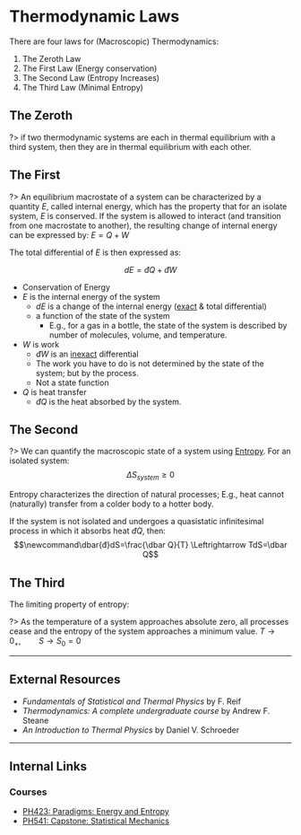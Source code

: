 # Thermodynamic Laws

There are four laws for (Macroscopic) Thermodynamics:

1. The Zeroth Law
2. The First Law (Energy conservation)
3. The Second Law (Entropy Increases)
3. The Third Law (Minimal Entropy)

## The Zeroth

?> if two thermodynamic systems are each in thermal equilibrium with a third system, then they are in thermal equilibrium with each other.

## The First

?> An equilibrium macrostate of a system can be characterized by a quantity $E$, called internal energy, which has the property that for an isolate system, $E$ is conserved.
If the system is allowed to interact (and transition from one macrostate to another), the resulting change of internal energy can be expressed by: $E = Q + W$

The total differential of $E$ is then expressed as:

$$\newcommand\dbar{đ} dE = \dbar Q + \dbar W$$

- Conservation of Energy
- $E$ is the internal energy of the system
  - $dE$ is a change of the internal energy ([exact](/maths/Differentials.md) & total differential)
  - a function of the state of the system
    - E.g., for a gas in a bottle, the state of the system is described by number of molecules, volume, and temperature.
- $W$ is work
  - $\newcommand\dbar{đ}\dbar W$ is an [inexact](/maths/Differentials.md) differential
  - The work you have to do is not determined by the state of the system; but by the process.
  - Not a state function
- $Q$ is heat transfer
  - $\newcommand\dbar{đ}\dbar Q$ is the heat absorbed by the system.


## The Second

?> We can quantify the macroscopic state of a system using [Entropy](/physics/Entropy.md).
For an isolated system: $$\Delta S_{system} \geq 0$$

Entropy characterizes the direction of natural processes; E.g., heat cannot (naturally) transfer from a colder body to a hotter body.

If the system is not isolated and undergoes a quasistatic infinitesimal process in which it absorbs heat $\newcommand\dbar{đ}\dbar Q$, then:
$$\newcommand\dbar{đ}dS=\frac{\dbar Q}{T} \Leftrightarrow TdS=\dbar Q$$

## The Third

The limiting property of entropy:

?> As the temperature of a system approaches absolute zero, all processes cease and the entropy of the system approaches a minimum value.  $T\rightarrow 0_+,\qquad S\rightarrow S_0 = 0$

---

## External Resources

- *Fundamentals of Statistical and Thermal Physics* by F. Reif
- *Thermodynamics: A complete undergraduate course* by Andrew F. Steane
- *An Introduction to Thermal Physics* by Daniel V. Schroeder

---

## Internal Links
### Courses

- [PH423: Paradigms: Energy and Entropy ](/courses/PH423.md)
- [PH541: Capstone: Statistical Mechanics](/courses/PH541.md)
